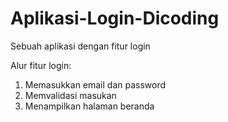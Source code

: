 # Aplikasi-Login-Dicoding
Sebuah aplikasi dengan fitur login 

Alur fitur login:
1. Memasukkan email dan password
2. Memvalidasi masukan
3. Menampilkan halaman beranda
